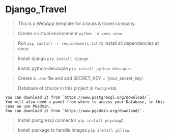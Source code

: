 # Django_Travel
> This is a WebApp template for a tours & travel company.

> Create a virtual environment `python -m venv venv`.

> Run `pip install -r requirements.txt` to install all dependancies at once.

> Install django `pip install django`.

> Install python-decouple `pip install python-decouple`.

> Create a `.env` file and add SECRET_KEY = 'your_secret_key'.

> Database of choice in this project is `PostgreSQL`
    
    You can download it from `https://www.postgresql.org/download/`.
    You will also need a panel from where to access your Database, in this case we use PGadmin. 
    You can download it from `https://www.pgadmin.org/download/`.


> Install postgresql connector `pip install psycopg2`.

> Install package to handle images `pip install pillow`.
